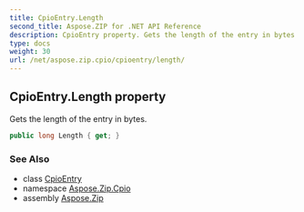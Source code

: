 ```yaml
---
title: CpioEntry.Length
second_title: Aspose.ZIP for .NET API Reference
description: CpioEntry property. Gets the length of the entry in bytes
type: docs
weight: 30
url: /net/aspose.zip.cpio/cpioentry/length/
---
```

## CpioEntry.Length property

Gets the length of the entry in bytes.

```csharp
public long Length { get; }
```

### See Also

* class [CpioEntry](../)
* namespace [Aspose.Zip.Cpio](../../cpioentry/)
* assembly [Aspose.Zip](../../../)


